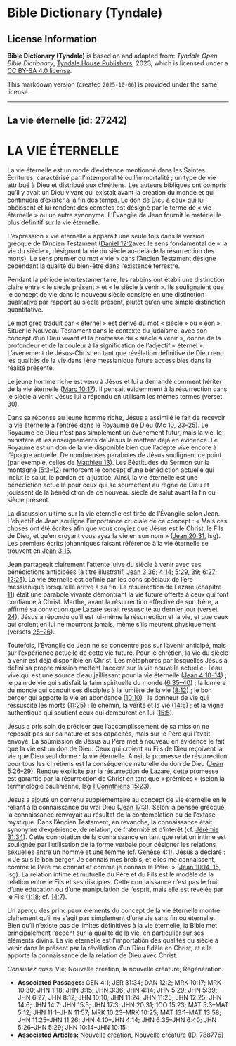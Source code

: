 # Bible Dictionary (Tyndale)

## License Information

**Bible Dictionary (Tyndale)** is based on and adapted from: _Tyndale Open Bible Dictionary_, [Tyndale House Publishers](https://tyndaleopenresources.com/), 2023, which is licensed under a [CC BY-SA 4.0 license](https://creativecommons.org/licenses/by-sa/4.0/legalcode.en).

This markdown version (created `2025-10-06`) is provided under the same license.



--------------------------------

## La vie éternelle (id: 27242)

LA VIE ÉTERNELLE
================

La vie éternelle est un mode d’existence mentionné dans les Saintes Écritures, caractérisé par l’intemporalité ou l’immortalité ; un type de vie attribué à Dieu et distribué aux chrétiens. Les auteurs bibliques ont compris qu’il y avait un Dieu vivant qui existait avant la création du monde et qui continuera d’exister à la fin des temps. Le don de Dieu à ceux qui lui obéissent et lui rendent des comptes est désigné par le terme de « vie éternelle » ou un autre synonyme. L’Évangile de Jean fournit le matériel le plus définitif sur la vie éternelle.

L’expression « vie éternelle » apparait une seule fois dans la version grecque de l’Ancien Testament ([Daniel 12:2](https://ref.ly/Dan12:2)avec le sens fondamental de « la vie du siècle », désignant la vie du siècle au\-delà de la résurrection des morts). Le sens premier du mot « vie » dans l’Ancien Testament désigne cependant la qualité du bien\-être dans l’existence terrestre.

Pendant la période intertestamentaire, les rabbins ont établi une distinction claire entre « le siècle présent » et « le siècle à venir ». Ils soulignaient que le concept de vie dans le nouveau siècle consiste en une distinction qualitative par rapport au siècle présent, plutôt qu’en une simple distinction quantitative.

Le mot grec traduit par « éternel » est dérivé du mot « siècle » ou « éon ». Situer le Nouveau Testament dans le contexte du judaïsme, avec son concept d’un Dieu vivant et la promesse du « siècle à venir », donne de la profondeur et de la couleur à la signification de l’adjectif « éternel ». L’avènement de Jésus\-Christ en tant que révélation définitive de Dieu rend les qualités de la vie dans l’ère messianique future accessibles dans la réalité présente.

Le jeune homme riche est venu à Jésus et lui a demandé comment hériter de la vie éternelle ([Marc 10:17](https://ref.ly/Mark10:17)). Il pensait évidemment à la résurrection dans le siècle à venir. Jésus lui a répondu en utilisant les mêmes termes (verset [30](https://ref.ly/Mark10:30)).

Dans sa réponse au jeune homme riche, Jésus a assimilé le fait de recevoir la vie éternelle à l’entrée dans le Royaume de Dieu ([Mc 10, 23–25](https://ref.ly/Mark10:23-Mark10:25)). Le Royaume de Dieu n’est pas simplement un événement futur, mais la vie, le ministère et les enseignements de Jésus le mettent déjà en évidence. Le Royaume est un don de la vie disponible bien que l’adepte vive encore à l’époque actuelle. De nombreuses paraboles de Jésus soulignent ce point (par exemple, celles de [Matthieu 13](https://ref.ly/Matt13:1-Matt13:58)). Les Béatitudes du Sermon sur la montagne ([5:3–12](https://ref.ly/Matt5:3-Matt5:12)) renforcent le concept d’une bénédiction actuelle qui inclut le salut, le pardon et la justice. Ainsi, la vie éternelle est une bénédiction actuelle pour ceux qui se soumettent au règne de Dieu et jouissent de la bénédiction de ce nouveau siècle de salut avant la fin du siècle présent.

La discussion ultime sur la vie éternelle est tirée de l’Évangile selon Jean. L’objectif de Jean souligne l’importance cruciale de ce concept : « Mais ces choses ont été écrites afin que vous croyiez que Jésus est le Christ, le Fils de Dieu, et qu’en croyant vous ayez la vie en son nom » ([Jean 20:31](https://ref.ly/John20:31), lsg). Les premiers écrits johanniques faisant référence à la vie éternelle se trouvent en [Jean 3:15](https://ref.ly/John3:15).

Jean partageait clairement l’attente juive du siècle à venir avec ses bénédictions anticipées (à titre illustratif, [Jean 3:36](https://ref.ly/John3:36); [4:14](https://ref.ly/John4:14); [5:29, 39](https://ref.ly/John5:29,John5:39); [6:27](https://ref.ly/John6:27); [12:25](https://ref.ly/John12:25)). La vie éternelle est définie par les dons spéciaux de l’ère messianique lorsqu’elle arrive à sa fin. La résurrection de Lazare (chapitre [11](https://ref.ly/John11:1-John11:57)) était une parabole vivante démontrant la vie future offerte à ceux qui font confiance à Christ. Marthe, avant la résurrection effective de son frère, a affirmé sa conviction que Lazare serait ressuscité au dernier jour (verset [24](https://ref.ly/John11:24)). Jésus a répondu qu’il est lui\-même la résurrection et la vie, et que ceux qui croient en lui ne mourront jamais, même s’ils meurent physiquement (versets [25–26](https://ref.ly/John11:25-John11:26)).

Toutefois, l’Évangile de Jean ne se concentre pas sur l’avenir anticipé, mais sur l’expérience actuelle de cette vie future. Pour le chrétien, la vie du siècle à venir est déjà disponible en Christ. Les métaphores par lesquelles Jésus a défini sa propre mission mettent l’accent sur la vie nouvelle actuelle : l’eau vive qui est une source d’eau jaillissant pour la vie éternelle ([Jean 4:10–14](https://ref.ly/John4:10-John4:14)) ; le pain de vie qui satisfait la faim spirituelle du monde ([6:35–40](https://ref.ly/John6:35-John6:40)) ; la lumière du monde qui conduit ses disciples à la lumière de la vie ([8:12](https://ref.ly/John8:12)) ; le bon berger qui apporte la vie en abondance ([10:10](https://ref.ly/John10:10)) ; le donneur de vie qui ressuscite les morts ([11:25](https://ref.ly/John11:25)) ; le chemin, la vérité et la vie ([14:6](https://ref.ly/John14:6)) ; et la vigne authentique qui soutient ceux qui demeurent en lui ([15:5](https://ref.ly/John15:5)).

Jésus a pris soin de préciser que l’accomplissement de sa mission ne reposait pas sur sa nature et ses capacités, mais sur le Père qui l’avait envoyé. La soumission de Jésus au Père met à nouveau en évidence le fait que la vie est un don de Dieu. Ceux qui croient au Fils de Dieu reçoivent la vie que Dieu seul donne : la vie éternelle. Ainsi, la promesse de résurrection pour tous les chrétiens est la conséquence naturelle du don de Dieu ([Jean 5:26–29](https://ref.ly/John5:26-John5:29)). Rendue explicite par la résurrection de Lazare, cette promesse est garantie par la résurrection de Christ en tant que « prémices » (selon la terminologie paulinienne, lsg [1 Corinthiens 15:23](https://ref.ly/1Cor15:23)).

Jésus a ajouté un contenu supplémentaire au concept de vie éternelle en le reliant à la connaissance du vrai Dieu ([Jean 17:3](https://ref.ly/John17:3)). Selon la pensée grecque, la connaissance renvoyait au résultat de la contemplation ou de l’extase mystique. Dans l’Ancien Testament, en revanche, la connaissance était synonyme d’expérience, de relation, de fraternité et d’intérêt (cf. [Jérémie 31:34](https://ref.ly/Jer31:34)). Cette connotation de la connaissance en tant que relation intime est soulignée par l’utilisation de la forme verbale pour désigner les relations sexuelles entre un homme et une femme (cf. [Genèse 4:1](https://ref.ly/Gen4:1)). Jésus a déclaré : « Je suis le bon berger. Je connais mes brebis, et elles me connaissent, comme le Père me connait et comme je connais le Père. » ([Jean 10:14–15](https://ref.ly/John10:14-John10:15), lsg). La relation intime et mutuelle du Père et du Fils est le modèle de la relation entre le Fils et ses disciples. Cette connaissance n’est pas le fruit d’une éducation ou d’une manipulation de l’esprit, mais elle est révélée par le Fils ([1:18](https://ref.ly/John1:18); cf. [14:7](https://ref.ly/John14:7)).

Un aperçu des principaux éléments du concept de la vie éternelle montre clairement qu’il ne s’agit pas simplement d’une vie sans fin ou éternelle. Bien qu’il n’existe pas de limites définitives à la vie éternelle, la Bible met principalement l’accent sur la qualité de la vie, en particulier sur ses éléments divins. La vie éternelle est l’importation des qualités du siècle à venir dans le présent par la révélation d’un Dieu fidèle en Christ, et elle apporte la connaissance de la relation de Dieu avec Christ.

*Consultez aussi* Vie; Nouvelle création, la nouvelle créature; Régénération.

* **Associated Passages:** GEN 4:1; JER 31:34; DAN 12:2; MRK 10:17; MRK 10:30; JHN 1:18; JHN 3:15; JHN 3:36; JHN 4:14; JHN 5:29; JHN 5:39; JHN 6:27; JHN 8:12; JHN 10:10; JHN 11:24; JHN 11:25; JHN 12:25; JHN 14:6; JHN 14:7; JHN 15:5; JHN 17:3; JHN 20:31; 1CO 15:23; MAT 5:3–MAT 5:12; JHN 11:1–JHN 11:57; MRK 10:23–MRK 10:25; MAT 13:1–MAT 13:58; JHN 11:25–JHN 11:26; JHN 4:10–JHN 4:14; JHN 6:35–JHN 6:40; JHN 5:26–JHN 5:29; JHN 10:14–JHN 10:15
* **Associated Articles:** Nouvelle création, Nouvelle créature (ID: 788776)

